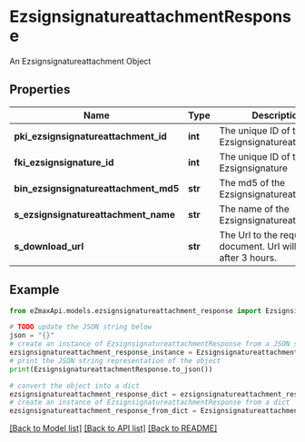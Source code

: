 # EzsignsignatureattachmentResponse

An Ezsignsignatureattachment Object

## Properties

Name | Type | Description | Notes
------------ | ------------- | ------------- | -------------
**pki_ezsignsignatureattachment_id** | **int** | The unique ID of the Ezsignsignatureattachment | 
**fki_ezsignsignature_id** | **int** | The unique ID of the Ezsignsignature | 
**bin_ezsignsignatureattachment_md5** | **str** | The md5 of the Ezsignsignatureattachment | 
**s_ezsignsignatureattachment_name** | **str** | The name of the Ezsignsignatureattachment | 
**s_download_url** | **str** | The Url to the requested document.  Url will expire after 3 hours. | 

## Example

```python
from eZmaxApi.models.ezsignsignatureattachment_response import EzsignsignatureattachmentResponse

# TODO update the JSON string below
json = "{}"
# create an instance of EzsignsignatureattachmentResponse from a JSON string
ezsignsignatureattachment_response_instance = EzsignsignatureattachmentResponse.from_json(json)
# print the JSON string representation of the object
print(EzsignsignatureattachmentResponse.to_json())

# convert the object into a dict
ezsignsignatureattachment_response_dict = ezsignsignatureattachment_response_instance.to_dict()
# create an instance of EzsignsignatureattachmentResponse from a dict
ezsignsignatureattachment_response_from_dict = EzsignsignatureattachmentResponse.from_dict(ezsignsignatureattachment_response_dict)
```
[[Back to Model list]](../README.md#documentation-for-models) [[Back to API list]](../README.md#documentation-for-api-endpoints) [[Back to README]](../README.md)


